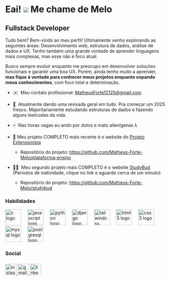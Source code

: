 
<link rel="stylesheet" type='text/css' href="https://cdn.jsdelivr.net/gh/devicons/devicon@latest/devicon.min.css" />
          
Eai! ![](https://user-images.githubusercontent.com/18350557/176309783-0785949b-9127-417c-8b55-ab5a4333674e.gif) Me chame de Melo
======================================================

<h2>Fullstack Developer</h2>

Tudo bem? Bem-vindo ao meu perfil! Ultimamente venho explorando as seguintes áreas: Desenvolvimento web, estrutura de dados, análise de dados e UX. Tenho também uma grande vontade de aprender linguagens mais complexas, mas esse não é foco atual.  

Busco sempre evoluir enquanto me preocupo em desenvolver soluções funcionais e garantir uma boa UX. Porém, ainda tenho muito a aprender, <b>mas fique à vontade para conhecer meus projetos enquanto expando meus conhecimentos</b>, com foco total e determinação.


* ✉️  Meu contato profissional: [MatheusForte12125@gmail.com](mailto:MatheusForte12125@gmail.com)
* 🧠  Atualmente dando uma revisada geral em tudo. Pra começar um 2025 fresco. Majoritariamente estudando estruturas de dados e fazendo alguns leetcodes da vida. 
* ⚡  Nas horas vagas eu ando por dutos e mato alienígenas λ

*  🚀 Meu projeto COMPLETO mais recente é o website do [Projeto Extensionista](https://plataforma-ensino-v1.vercel.app) 
   * Repositório do projeto: https://github.com/Matheus-Forte-Melo/plataforma-ensino 
* 🚀🚀  Meu segundo projeto mais COMPLETO é o website [StudyBud](https://studybud-o8cr.onrender.com) (Periodos de inatividade, clique no link e aguarde cerca de um minuto)
   * Repositório do projeto: https://github.com/Matheus-Forte-Melo/studybud

### Habilidades


<div align="left">
  <img src="https://skillicons.dev/icons?i=c" height="50" alt="c logo"  />
  <img width="12" />
  <img src="https://skillicons.dev/icons?i=js" height="50" alt="javascript logo"  />
  <img width="12" />
  <img src="https://skillicons.dev/icons?i=py" height="50" alt="python logo"  />
  <img width="12" />
  <img src="https://skillicons.dev/icons?i=django" height="50" alt="django logo"  />
  <img width="12" />
  <img src="https://skillicons.dev/icons?i=tailwind" height="50" alt="tailwindcss logo"  />
  <img width="12" />
  <img src="https://skillicons.dev/icons?i=html" height="50" alt="html5 logo"  />
  <img width="12" />
  <img src="https://skillicons.dev/icons?i=css" height="50" alt="css3 logo"  />
  <img width="12" />
  <img src="https://skillicons.dev/icons?i=mysql" height="50" alt="mysql logo"  />
  <img width="12" />
  <img src="https://skillicons.dev/icons?i=postgres" height="50" alt="postgresql logo"  />
</div>

          

<p align="left">


### Social

###

<div align="left">
  <a href="https://www.instagram.com/matheus_melo12125/" target="_blank">
    <img src="https://img.shields.io/static/v1?message=Instagram&logo=instagram&label=&color=E4405F&logoColor=white&labelColor=&style=for-the-badge" height="35" alt="instagram logo"  />
  </a>
  <a href="mailto:matheusforte12125@gmail.com" target="_blank">
    <img src="https://img.shields.io/static/v1?message=Gmail&logo=gmail&label=&color=D14136&logoColor=white&labelColor=&style=for-the-badge" height="35" alt="gmail logo"  />
  </a>
  <a href="https://www.linkedin.com/in/matheus-forte-de-melo-904853243/" target="_blank">
    <img src="https://img.shields.io/static/v1?message=LinkedIn&logo=linkedin&label=&color=0077B5&logoColor=white&labelColor=&style=for-the-badge" height="35" alt="linkedin logo"  />
  </a>
</div>

<!-- ###
### Projetos

<b>Repositórios em destaque</b>

<div width="100%" align="center"><a href="https://github.com/Matheus-Forte-Melo/studybud" align="left"><img align="left" width="45%" src="https://github-readme-stats.vercel.app/api/pin/?username=Matheus-Forte-Melo&repo=studybud&title_color=0891b2&text_color=ffffff&icon_color=0891b2&bg_color=1c1917&hide_border=true&locale=en" /></a><a href="https://github.com/Matheus-Forte-Melo/recriacao-black-mesa" align="right"><img align="right" width="45%" src="https://github-readme-stats.vercel.app/api/pin/?username=Matheus-Forte-Melo&repo=recriacao-black-mesa&title_color=0891b2&text_color=ffffff&icon_color=0891b2&bg_color=1c1917&hide_border=true&locale=en" /></a></div><br /><br />

<br /><br />

<div width="100%" align="center"><a href="https://github.com/Matheus-Forte-Melo/esp32-banana-piano" align="left"><img align="left" width="45%" src="https://github-readme-stats.vercel.app/api/pin/?username=Matheus-Forte-Melo&repo=esp32-banana-piano&title_color=0891b2&text_color=ffffff&icon_color=0891b2&bg_color=1c1917&hide_border=true&locale=en" /></a><a href="https://github.com/Matheus-Forte-Melo/Pygame_Desviador-de-Misseis" align="right"><img align="right" width="45%" src="https://github-readme-stats.vercel.app/api/pin/?username=Matheus-Forte-Melo&repo=Pygame_Desviador-de-Misseis&title_color=0891b2&text_color=ffffff&icon_color=0891b2&bg_color=1c1917&hide_border=true&locale=en" /></a></div> -->


